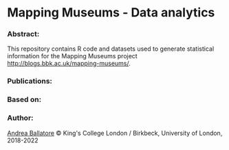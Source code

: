 Mapping Museums - Data analytics
========

### Abstract: 

This repository contains R code and datasets used to generate statistical information for the Mapping Museums project http://blogs.bbk.ac.uk/mapping-museums/.

### Publications:

### Based on:

### Author:

[Andrea Ballatore](https://aballatore.space) © King's College London / Birkbeck, University of London, 2018-2022